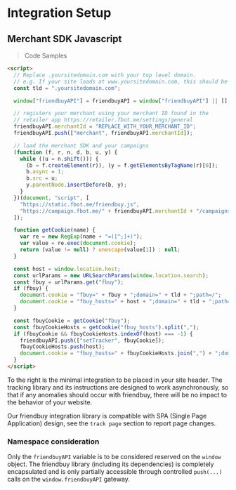 # Integration Setup

## Merchant SDK Javascript

> Code Samples

```html
<script>
  // Replace .yoursitedomain.com with your top level domain.
  // e.g. If your site loads at www.yoursitedomain.com, this should be
  const tld = ".yoursitedomain.com";

  window["friendbuyAPI"] = friendbuyAPI = window["friendbuyAPI"] || [];

  // registers your merchant using your merchant ID found in the
  // retailer app https://retailer.fbot.me/settings/general
  friendbuyAPI.merchantId = "REPLACE_WITH_YOUR_MERCHANT_ID";
  friendbuyAPI.push(["merchant", friendbuyAPI.merchantId]);

  // load the merchant SDK and your campaigns
  (function (f, r, n, d, b, u, y) {
    while ((u = n.shift())) {
      (b = f.createElement(r)), (y = f.getElementsByTagName(r)[0]);
      b.async = 1;
      b.src = u;
      y.parentNode.insertBefore(b, y);
    }
  })(document, "script", [
    "https://static.fbot.me/friendbuy.js",
    "https://campaign.fbot.me/" + friendbuyAPI.merchantId + "/campaigns.js",
  ]);

  function getCookie(name) {
    var re = new RegExp(name + "=([^;]+)");
    var value = re.exec(document.cookie);
    return (value != null) ? unescape(value[1]) : null;
  }

  const host = window.location.host;
  const urlParams = new URLSearchParams(window.location.search);
  const fbuy = urlParams.get("fbuy");
  if (fbuy) {
    document.cookie = "fbuy=" + fbuy + ";domain=" + tld + ";path=/";
    document.cookie = "fbuy_hosts=" + host + ";domain=" + tld + ";path=/";
  }

  const fbuyCookie = getCookie("fbuy");
  const fbuyCookieHosts = getCookie("fbuy_hosts").split(",");
  if (fbuyCookie && fbuyCookieHosts.indexOf(host) === -1) {
    friendbuyAPI.push(["setTracker", fbuyCookie]);
    fbuyCookieHosts.push(host);
    document.cookie = "fbuy_hosts=" + fbuyCookieHosts.join(",") + ";domain=" + tld + ";path=/";
  }
</script>
```

To the right is the minimal integration to be placed in your site header. The tracking library and its instructions are designed to work asynchronously, so that if any anomalies should occur with friendbuy, there will be no impact to the behavior of your website.

Our friendbuy integration library is compatible with SPA \(Single Page Application\) design, see the `track page` section to report page changes.

### Namespace consideration

Only the `friendbuyAPI` variable is to be considered reserved on the `window` object. The friendbuy library \(including its dependencies\) is completely encapsulated and is only partially accessible through controlled `push(...)` calls on the `window.friendbuyAPI` gateway.
